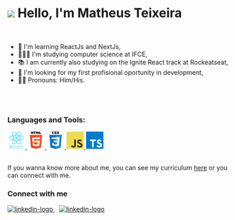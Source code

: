 # <img src="https://media.giphy.com/media/hvRJCLFzcasrR4ia7z/giphy.gif" width="40px"> Hello, I'm Matheus Teixeira

<img align="right" src="https://github-readme-stats.vercel.app/api/top-langs/?username=matheustsdev&layout=compact&langs_count=7&theme=dracula" alt=""  />

<br/>

- 🌱 I'm learning ReactJs and NextJs,
- 👨🏽‍🎓 I'm studying computer science at IFCE,
- 📚 I am currently also studying on the Ignite React track at Rockeatseat,
- 🔎 I'm looking for my first profisional oportunity in development,
- 👨‍🦱 Pronouns: Him/His.

<br/>
<br/>

### Languages and Tools:

<p align="left"> 
<a href="https://reactjs.org/" target="_blank"> <img src="https://raw.githubusercontent.com/devicons/devicon/master/icons/react/react-original-wordmark.svg" alt="react" width="40" height="40"/> </a>
<a href="https://www.w3.org/html/" target="_blank"> <img src="https://raw.githubusercontent.com/devicons/devicon/master/icons/html5/html5-original-wordmark.svg" alt="html5" width="40" height="40"/> </a> 
<a href="https://www.w3schools.com/css/" target="_blank"> <img src="https://raw.githubusercontent.com/devicons/devicon/master/icons/css3/css3-original-wordmark.svg" alt="css3" width="40" height="40"/> </a>
<a href="https://developer.mozilla.org/en-US/docs/Web/JavaScript" target="_blank"> <img src="https://raw.githubusercontent.com/devicons/devicon/master/icons/javascript/javascript-original.svg" alt="javascript" width="40" height="40"/> </a>	
<a href="https://www.typescriptlang.org/" target="_blank"> <img src="https://raw.githubusercontent.com/devicons/devicon/master/icons/typescript/typescript-original.svg" alt="typescript" width="40" height="40"/> </a>



</p>

## 

If you wanna know more about me, you can see my curriculum [here](https://drive.google.com/file/d/1jbDyU-2F9O81JLu9HC5Lgy47eixcRQlH/view) or you can connect with me.

### Connect with me

<a href="https://www.linkedin.com/in/matheust0105/"><img src="https://img.shields.io/badge/-Linkedin-white?logo=linkedin&logoColor=blue&style=flat" alt="linkedin-logo"/> </a>
<a href="mailto:matheusts.dev@gmail.com" style="margin-left:10px"><img src="https://img.shields.io/badge/-Mail-white?logo=gmail&logoColor=red&style=flat" alt="linkedin-logo"/> </a>
<br><br><br>
